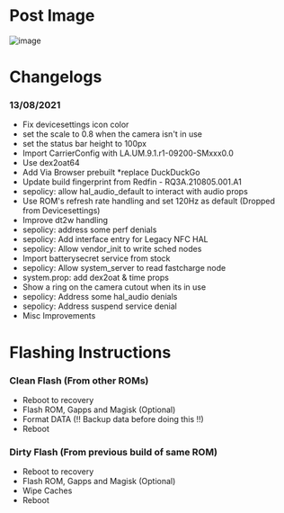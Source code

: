 # Post Image
![image](https://user-images.githubusercontent.com/30686963/129340582-c5edac6e-cbfa-4750-acf9-ea62bf84af5c.png)

# Changelogs
### 13/08/2021
- Fix devicesettings icon color
- set the scale to 0.8 when the camera isn't in use
- set the status bar height to 100px
- Import CarrierConfig with LA.UM.9.1.r1-09200-SMxxx0.0
- Use dex2oat64
- Add Via Browser prebuilt  *replace DuckDuckGo
- Update build fingerprint from Redfin - RQ3A.210805.001.A1
- sepolicy: allow hal_audio_default to interact with audio props
- Use ROM's refresh rate handling and set 120Hz as default (Dropped from Devicesettings)
- Improve dt2w handling
- sepolicy: address some perf denials
- sepolicy: Add interface entry for Legacy NFC HAL
- sepolicy: Allow vendor_init to write sched nodes
- Import batterysecret service from stock
- sepolicy: Allow system_server to read fastcharge node
- system.prop: add dex2oat & time props
- Show a ring on the camera cutout when its in use
- sepolicy: Address some hal_audio denials
- sepolicy: Address suspend service denial
- Misc Improvements

# Flashing Instructions
### Clean Flash (From other ROMs)
- Reboot to recovery
- Flash ROM, Gapps and Magisk (Optional)
- Format DATA (!! Backup data before doing this !!)
- Reboot

### Dirty Flash (From previous build of same ROM)
- Reboot to recovery
- Flash ROM, Gapps and Magisk (Optional)
- Wipe Caches
- Reboot
